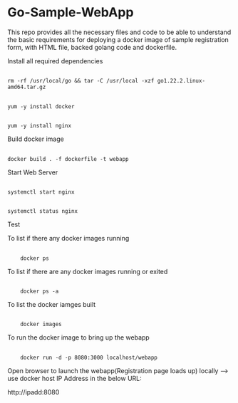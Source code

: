# Go-Sample-WebApp


This repo provides all the necessary files and code to be able to understand the basic requirements for deploying a docker image of sample registration form, with HTML file, backed golang code and dockerfile.

Install all required dependencies

##
    rm -rf /usr/local/go && tar -C /usr/local -xzf go1.22.2.linux-amd64.tar.gz  
##
    yum -y install docker  
##
    yum -y install nginx  


Build docker image  

##
    docker build . -f dockerfile -t webapp  

Start Web Server  
##
    systemctl start nginx  
##
    systemctl status nginx  
Test  

To list if there any docker images running  
##
        docker ps 
To list if there are any docker images running or exited  
##
        docker ps -a 
To list the docker iamges built  
##
        docker images  
To run the docker image to bring up the webapp  
##
        docker run -d -p 8080:3000 localhost/webapp
Open browser to launch the webapp(Registration page loads up) locally --> use docker host IP Address in the below URL:  

http://ipadd:8080
